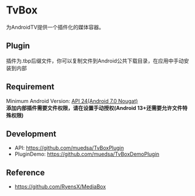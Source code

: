 # TvBox
为AndroidTV提供一个插件化的媒体容器。

## Plugin
插件为.tbp后缀文件，你可以复制文件到Android公共下载目录，在应用中手动安装到内部

## Requirement
Minimum Android Version: [API 24(Android 7.0 Nougat)](https://developer.android.com/about/versions/nougat)  
**添加内部插件需要文件权限，请在设置手动授权(Android 13+还需要允许文件特殊权限)**

## Development
- API: https://github.com/muedsa/TvBoxPlugin
- PluginDemo: https://github.com/muedsa/TvBoxDemoPlugin

## Reference
- https://github.com/RyensX/MediaBox
